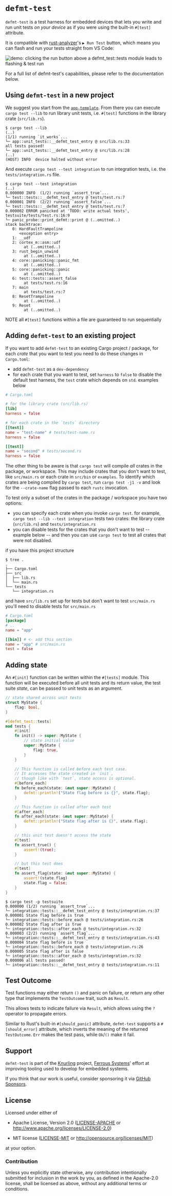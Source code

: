 # `defmt-test`

`defmt-test` is a test harness for embedded devices that lets you write and run unit tests *on your device* as if you were using the built-in `#[test]` attribute.

It is compatible with [rust-analyzer]'s `▶ Run Test` button, which means you can flash and run your tests straight from VS Code:

![demo: clicking the run button above a defmt_test::tests module leads to flashing & test run ](./demo.gif)

For a full list of defmt-test's capabilities, please refer to the documentation below.

[rust-analyzer]: https://rust-analyzer.github.io

## Using `defmt-test` in a new project

We suggest you start from the [`app-template`].
From there you can execute `cargo test --lib` to run library unit tests, i.e. `#[test]` functions in the library crate (`src/lib.rs`).

[`app-template`]: https://github.com/knurling-rs/app-template

``` console
$ cargo test --lib
(..)
(1/1) running `it_works`...
└─ app::unit_tests::__defmt_test_entry @ src/lib.rs:33
all tests passed!
└─ app::unit_tests::__defmt_test_entry @ src/lib.rs:28
(..)
(HOST) INFO  device halted without error
```

And execute `cargo test --test integration` to run integration tests, i.e. the `tests/integration.rs` file.

``` console
$ cargo test --test integration
(..)
0.000000 INFO  (1/2) running `assert_true`...
└─ test::tests::__defmt_test_entry @ tests/test.rs:7
0.000001 INFO  (2/2) running `assert_false`...
└─ test::tests::__defmt_test_entry @ tests/test.rs:7
0.000002 ERROR panicked at 'TODO: write actual tests', testsuite/tests/test.rs:16:9
└─ panic_probe::print_defmt::print @ (..omitted..)
stack backtrace:
   0: HardFaultTrampoline
      <exception entry>
   1: __udf
   2: cortex_m::asm::udf
        at (..omitted..)
   3: rust_begin_unwind
        at (..omitted..)
   4: core::panicking::panic_fmt
        at (..omitted..)
   5: core::panicking::panic
        at (..omitted..)
   6: test::tests::assert_false
        at tests/test.rs:16
   7: main
        at tests/test.rs:7
   8: ResetTrampoline
        at (..omitted..)
   9: Reset
        at (..omitted..)
```

NOTE all `#[test]` functions within a file are guaranteed to run sequentially

## Adding `defmt-test` to an existing project

If you want to add `defmt-test` to an existing Cargo project / package, for each *crate* that you want to test you need to do these changes in `Cargo.toml`:

- add `defmt-test` as a `dev-dependency`
- for each crate that you want to test, set `harness` to `false` to disable the default test harness, the `test` crate which depends on `std`. examples below

``` toml
# Cargo.toml

# for the library crate (src/lib.rs)
[lib]
harness = false

# for each crate in the `tests` directory
[[test]]
name = "test-name" # tests/test-name.rs
harness = false

[[test]]
name = "second" # tests/second.rs
harness = false
```

The other thing to be aware is that `cargo test` will compile *all* crates in the package, or workspace.
This may include crates that you don't want to test, like `src/main.rs` or each crate in `src/bin` or `examples`.
To identify which crates are being compiled by `cargo test`, run `cargo test -j1 -v` and look for the `--crate-name` flag passed to each `rustc` invocation.

To test only a subset of the crates in the package / workspace you have two options:

- you can specify each crate when you invoke `cargo test`. for example, `cargo test --lib --test integration` tests two crates: the library crate (`src/lib.rs`) and `tests/integration.rs`
- you can disable tests for the crates that you don't want to test -- example below -- and then you can use `cargo test` to test all crates that were not disabled.

if you have this project structure

``` console
$ tree .
.
├── Cargo.toml
├── src
│  ├── lib.rs
│  └── main.rs
└── tests
   └── integration.rs
```

and have `src/lib.rs` set up for tests but don't want to test `src/main.rs` you'll need to disable tests for `src/main.rs`

``` toml
# Cargo.toml
[package]
# ..
name = "app"

[[bin]] # <- add this section
name = "app" # src/main.rs
test = false
```

## Adding state

An `#[init]` function can be written within the `#[tests]` module.
This function will be executed before all unit tests and its return value, the test suite *state*, can be passed to unit tests as an argument.

``` rust
// state shared across unit tests
struct MyState {
    flag: bool,
}

#[defmt_test::tests]
mod tests {
    #[init]
    fn init() -> super::MyState {
        // state initial value
        super::MyState {
            flag: true,
        }
    }

    // This function is called before each test case.
    // It accesses the state created in `init`,
    // though like with `test`, state access is optional.
    #[before_each]
    fn before_each(state: &mut super::MyState) {
        defmt::println!("State flag before is {}", state.flag);
    }

    // This function is called after each test
    #[after_each]
    fn after_each(state: &mut super::MyState) {
        defmt::println!("State flag after is {}", state.flag);
    }

    // this unit test doesn't access the state
    #[test]
    fn assert_true() {
        assert!(true);
    }

    // but this test does
    #[test]
    fn assert_flag(state: &mut super::MyState) {
        assert!(state.flag)
        state.flag = false;
    }
}
```

``` console
$ cargo test -p testsuite
0.000000 (1/2) running `assert_true`...
└─ integration::tests::__defmt_test_entry @ tests/integration.rs:37
0.000001 State flag before is true
└─ integration::tests::before_each @ tests/integration.rs:26
0.000002 State flag after is true
└─ integration::tests::after_each @ tests/integration.rs:32
0.000003 (2/2) running `assert_flag`...
└─ integration::tests::__defmt_test_entry @ tests/integration.rs:43
0.000004 State flag before is true
└─ integration::tests::before_each @ tests/integration.rs:26
0.000005 State flag after is false
└─ integration::tests::after_each @ tests/integration.rs:32
0.000006 all tests passed!
└─ integration::tests::__defmt_test_entry @ tests/integration.rs:11
```

## Test Outcome

Test functions may either return `()` and panic on failure, or return any other type that implements the `TestOutcome` trait, such as `Result`.

This allows tests to indicate failure via `Result`, which allows using the `?` operator to propagate errors.

Similar to Rust's built-in `#[should_panic]` attribute, `defmt-test` supports a `#[should_error]` attribute, which inverts the meaning of the returned `TestOutcome`.
`Err` makes the test pass, while `Ok`/`()` make it fail.

## Support

`defmt-test` is part of the [Knurling] project, [Ferrous Systems]' effort at
improving tooling used to develop for embedded systems.

If you think that our work is useful, consider sponsoring it via [GitHub
Sponsors].

## License

Licensed under either of

- Apache License, Version 2.0 ([LICENSE-APACHE](LICENSE-APACHE) or
  http://www.apache.org/licenses/LICENSE-2.0)

- MIT license ([LICENSE-MIT](LICENSE-MIT) or http://opensource.org/licenses/MIT)

at your option.

### Contribution

Unless you explicitly state otherwise, any contribution intentionally submitted
for inclusion in the work by you, as defined in the Apache-2.0 license, shall be
licensed as above, without any additional terms or conditions.

[Knurling]: https://knurling.ferrous-systems.com
[Ferrous Systems]: https://ferrous-systems.com/
[GitHub Sponsors]: https://github.com/sponsors/knurling-rs

